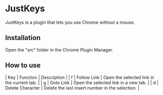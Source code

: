 JustKeys
=====================

JustKeys is a plugin that lets you use Chrome without a mouse.

Installation
-----------------------
Open the "src" folder in the Chrome Plugin Manager.

How to use
---------------------

| Key | Function | Description |
| f | Follow Link | Open the selected link in the current tab. |
| g | Goto Link | Open the selected link in a new tab. |
| d | Delete Character | Delete the last insert number in the selection. |


